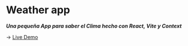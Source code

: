 # Weather app

 ***Una pequeña App para saber el Clima hecho con React, Vite y Context***
 
 -> <a target="_blank" href="https://clima-app-jpm.netlify.app/">Live Demo</a>
